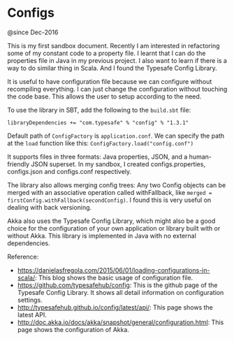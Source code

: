 # Configs

@since Dec-2016

This is my first sandbox document. Recently I am interested in refactoring some 
of my constant code to a property file. I learnt that I can do the properties file
in Java in my previous project. I also want to learn if there is a way to do similar
thing in Scala. And I found the Typesafe Config Library. 

It is useful to have configuration file because we can configure
without recompiling everything. I can just change the configuration without touching
the code base. This allows the user to setup according to the need.

To use the library in SBT, add the following to the `build.sbt` file:
```
libraryDependencies += "com.typesafe" % "config" % "1.3.1"
```

Default path of `ConfigFactory` is `application.conf`. We can specify the path at
the `load` function like this: `ConfigFactory.load("config.conf")`

It supports files in three formats: Java properties, JSON, and a human-friendly JSON superset.
In my sandbox, I created configs.properties, configs.json and configs.conf respectively.

The library also allows merging config trees: Any two Config objects can be merged
with an associative operation called withFallback, like 
`merged = firstConfig.withFallback(secondConfig)`. I found this is very useful
on dealing with back versioning.

Akka also uses the Typesafe Config Library, which might also be a good choice 
for the configuration of your own application or library built with or without 
Akka. This library is implemented in Java with no external dependencies.

Reference:
- https://danielasfregola.com/2015/06/01/loading-configurations-in-scala/: 
This blog shows the basic usage of configuration file.
- https://github.com/typesafehub/config: This is the github page of the Typesafe Config Library. 
It shows all detail information on configuration settings. 
- http://typesafehub.github.io/config/latest/api/: This page shows the latest API.
- http://doc.akka.io/docs/akka/snapshot/general/configuration.html: This page 
shows the configuration of Akka.
